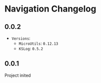 # Navigation Changelog

## 0.0.2

* `Versions`:
  * `MicroUtils`: `0.12.13`
  * `KSLog`: `0.5.2`

## 0.0.1

Project inited

